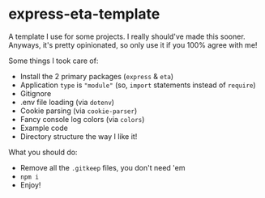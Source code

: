 # express-eta-template

A template I use for some projects. I really should've made this sooner. Anyways, it's pretty opinionated, so only use it if you 100% agree with me!

Some things I took care of:

- Install the 2 primary packages (`express` & `eta`)
- Application `type` is `"module"` (so, `import` statements instead of `require`)
- Gitignore
- .env file loading (via `dotenv`)
- Cookie parsing (via `cookie-parser`)
- Fancy console log colors (via `colors`)
- Example code
- Directory structure the way I like it!

What you should do:

- Remove all the `.gitkeep` files, you don't need 'em
- `npm i`
- Enjoy!
